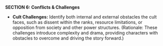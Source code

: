 **SECTION 6: Conflicts & Challenges**
- **Cult Challenges:** Identify both internal and external obstacles the cult faces, such as dissent within the ranks, resource limitations, or opposition from society and other power structures. (Rationale: These challenges introduce complexity and drama, providing characters with obstacles to overcome and driving the story forward.)